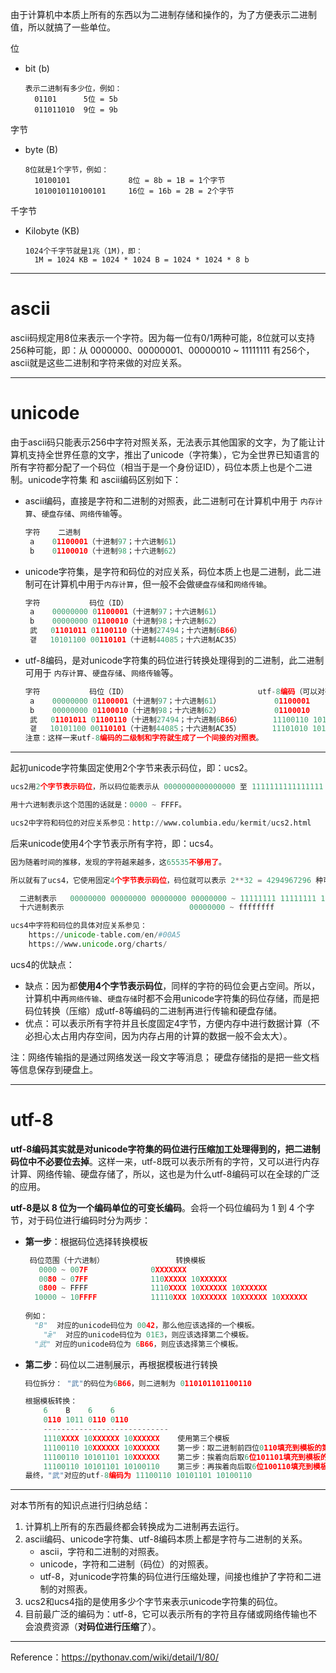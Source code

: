 由于计算机中本质上所有的东西以为二进制存储和操作的，为了方便表示二进制值，所以就搞了一些单位。

位

- bit (b)

  ```shell
  表示二进制有多少位，例如：
    01101      5位 = 5b
    011011010  9位 = 9b
  ```

  

字节
- byte (B)

  ```shell
  8位就是1个字节，例如：
    10100101             8位 = 8b = 1B = 1个字节
    1010010110100101     16位 = 16b = 2B = 2个字节
  ```



千字节

- Kilobyte (KB)

  ```shell
  1024个千字节就是1兆（1M)，即：
    1M = 1024 KB = 1024 * 1024 B = 1024 * 1024 * 8 b
  ```



---

# ascii

ascii码规定用8位来表示一个字符。因为每一位有0/1两种可能，8位就可以支持256种可能，即：从 0000000、00000001、00000010 ~ 11111111 有256个，ascii就是这些二进制和字符来做的对应关系。

---

# unicode

由于ascii码只能表示256中字符对照关系，无法表示其他国家的文字，为了能让计算机支持全世界任意的文字，推出了unicode（字符集），它为全世界已知语言的所有字符都分配了一个码位（相当于是一个身份证ID），码位本质上也是个二进制。unicode字符集 和 ascii编码区别如下：

- ascii编码，直接是字符和二进制的对照表，此二进制可在计算机中用于 `内存计算`、`硬盘存储`、`网络传输`等。

  ```python
  字符    二进制
   a    01100001（十进制97；十六进制61）
   b    01100010（十进制98；十六进制62）
  ```

  

- unicode字符集，是字符和码位的对应关系，码位本质上也是二进制，此二进制可在计算机中用于`内存计算`，但一般不会做`硬盘存储`和`网络传输`。

  ```python
  字符           码位（ID）
   a    00000000 01100001（十进制97；十六进制61）
   b    00000000 01100010（十进制98；十六进制62）
   武   01101011 01100110（十进制27494；十六进制6B66）
   갵   10101100 00110101（十进制44085；十六进制AC35）
  ```

  

- utf-8编码，是对unicode字符集的码位进行转换处理得到的二进制，此二进制可用于 `内存计算`、`硬盘存储`、`网络传输`等。

  ```python
  字符           码位（ID）                             utf-8编码（可以对码位进行加工处理）
   a    00000000 01100001（十进制97；十六进制61）            01100001
   b    00000000 01100010（十进制98；十六进制62）            01100010
   武   01101011 01100110（十进制27494；十六进制6B66）       11100110 10101101 10100110
   갵   10101100 00110101（十进制44085；十六进制AC35）       11101010 10110000 10110101
  注意：这样一来utf-8编码的二级制和字符就生成了一个间接的对照表。
  ```

  

---

起初unicode字符集固定使用2个字节来表示码位，即：ucs2。

```python
ucs2用2个字节表示码位，所以码位能表示从 0000000000000000 至 1111111111111111 共 2**16=65525种可能，同时意味着ucs2能表示65535个字符。

用十六进制表示这个范围的话就是：0000 ~ FFFF。

ucs2中字符和码位的对应关系参见：http://www.columbia.edu/kermit/ucs2.html
```

后来unicode使用4个字节表示所有字符，即：ucs4。

```python
因为随着时间的推移，发现的字符越来越多，这65535不够用了。

所以就有了ucs4，它使用固定4个字节表示码位，码位就可以表示 2**32 = 4294967296 种可能，范围如下：

  二进制表示   00000000 00000000 00000000 00000000 ~ 11111111 11111111 11111111 11111111
  十六进制表示                            00000000 ~ ffffffff

ucs4中字符和码位的具体对应关系参见：
	https://unicode-table.com/en/#00A5
	https://www.unicode.org/charts/
```

ucs4的优缺点：

- 缺点：因为都**使用4个字节表示码位**，同样的字符的码位会更占空间。所以，计算机中再`网络传输`、`硬盘存储`时都不会用unicode字符集的码位存储，而是把码位转换（压缩）成utf-8等编码的二进制再进行传输和硬盘存储。
- 优点：可以表示所有字符并且长度固定4字节，方便内存中进行数据计算（不必担心太占用内存空间，因为内存占用的计算的数据一般不会太大）。

注：网络传输指的是通过网络发送一段文字等消息； 硬盘存储指的是把一些文档等信息保存到硬盘上。

---

# utf-8

**utf-8编码其实就是对unicode字符集的码位进行压缩加工处理得到的，把二进制码位中不必要位去掉**。这样一来，utf-8既可以表示所有的字符，又可以进行内存计算、网络传输、硬盘存储了，所以，这也是为什么utf-8编码可以在全球的广泛的应用。

**utf-8是以 8 位为一个编码单位的可变长编码**。会将一个码位编码为 1 到 4 个字节，对于码位进行编码时分为两步：

- **第一步**：根据码位选择转换模板

  ```python
   码位范围（十六进制）                转换模板
     0000 ~ 007F              0XXXXXXX
     0080 ~ 07FF              110XXXXX 10XXXXXX
     0800 ~ FFFF              1110XXXX 10XXXXXX 10XXXXXX
    10000 ~ 10FFFF            11110XXX 10XXXXXX 10XXXXXX 10XXXXXX
    
  例如：
  	"B"  对应的unicode码位为 0042，那么他应该选择的一个模板。
      "ǣ"  对应的unicode码位为 01E3，则应该选择第二个模板。
  	"武" 对应的unicode码位为 6B66，则应该选择第三个模板。
  ```

- **第二步**：码位以二进制展示，再根据模板进行转换

  ```python
  码位拆分： "武"的码位为6B66，则二进制为 0110101101100110
  
  根据模板转换：
      6    B    6    6
      0110 1011 0110 0110
      ----------------------------
      1110XXXX 10XXXXXX 10XXXXXX    使用第三个模板
      11100110 10XXXXXX 10XXXXXX    第一步：取二进制前四位0110填充到模板的第一个字节的xxxx位置
      11100110 10101101 10XXXXXX    第二步：挨着向后取6位101101填充到模板的第二个字节的xxxxxx位置
      11100110 10101101 10100110    第三步：再挨着向后取6位100110填充到模板的第三个字节的xxxxxx位置
  最终，"武"对应的utf-8编码为 11100110 10101101 10100110
  ```

  

---

对本节所有的知识点进行归纳总结：

1. 计算机上所有的东西最终都会转换成为二进制再去运行。
2. ascii编码、unicode字符集、utf-8编码本质上都是字符与二进制的关系。
   - ascii，字符和二进制的对照表。
   - unicode，字符和二进制（码位）的对照表。
   - utf-8，对unicode字符集的码位进行压缩处理，间接也维护了字符和二进制的对照表。
3. ucs2和ucs4指的是使用多少个字节来表示unicode字符集的码位。
4. 目前最广泛的编码为：utf-8，它可以表示所有的字符且存储或网络传输也不会浪费资源（**对码位进行压缩**了）。

---

Reference：https://pythonav.com/wiki/detail/1/80/

